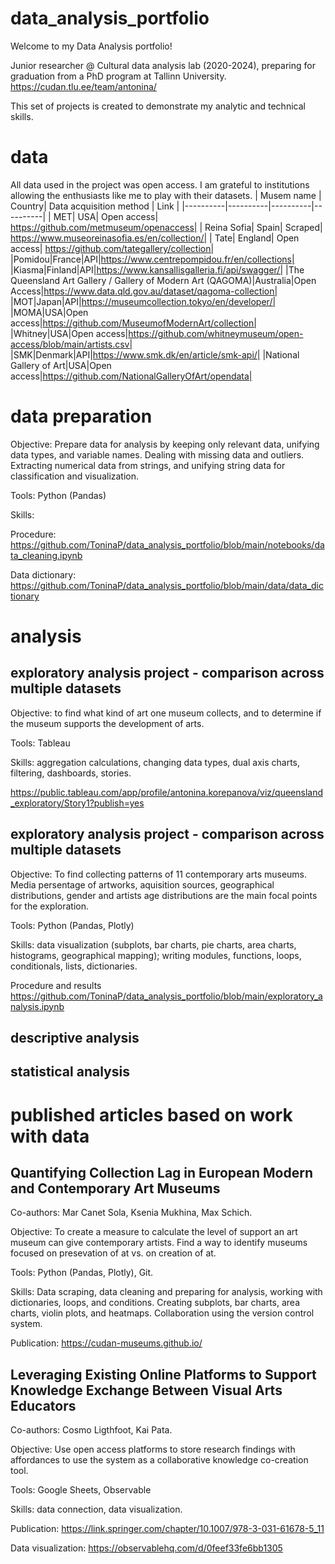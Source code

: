# data_analysis_portfolio
Welcome to my Data Analysis portfolio! 

Junior researcher @ Cultural data analysis lab (2020-2024), preparing for graduation from a PhD program at Tallinn University. https://cudan.tlu.ee/team/antonina/

This set of projects is created to demonstrate my analytic and technical skills. 

# data
All data used in the project was open access. I am grateful to institutions allowing the enthusiasts like me to play with their datasets.
| Musem name | Country| Data acquisition method | Link |
|----------|----------|----------|----------|
| MET| USA| Open access| https://github.com/metmuseum/openaccess|
| Reina Sofia| Spain| Scraped| https://www.museoreinasofia.es/en/collection/|
| Tate| England| Open access| https://github.com/tategallery/collection|
|Pomidou|France|API|https://www.centrepompidou.fr/en/collections|
|Kiasma|Finland|API|https://www.kansallisgalleria.fi/api/swagger/|
|The Queensland Art Gallery / Gallery of Modern Art (QAGOMA)|Australia|Open Access|https://www.data.qld.gov.au/dataset/qagoma-collection|
|MOT|Japan|API|https://museumcollection.tokyo/en/developer/|
|MOMA|USA|Open access|https://github.com/MuseumofModernArt/collection|
|Whitney|USA|Open access|https://github.com/whitneymuseum/open-access/blob/main/artists.csv|
|SMK|Denmark|API|https://www.smk.dk/en/article/smk-api/|
|National Gallery of Art|USA|Open access|https://github.com/NationalGalleryOfArt/opendata|

# data preparation

Objective: Prepare data for analysis by keeping only relevant data, unifying data types, and variable names. Dealing with missing data and outliers. Extracting numerical data from strings, and unifying string data for classification and visualization. 

Tools: Python (Pandas)

Skills:

Procedure:
https://github.com/ToninaP/data_analysis_portfolio/blob/main/notebooks/data_cleaning.ipynb

Data dictionary: https://github.com/ToninaP/data_analysis_portfolio/blob/main/data/data_dictionary

# analysis

## exploratory analysis project - comparison across multiple datasets

Objective: to find what kind of art one museum collects, and to determine if the museum supports the development of arts.

Tools: Tableau

Skills: aggregation calculations, changing data types, dual axis charts, filtering, dashboards, stories.

https://public.tableau.com/app/profile/antonina.korepanova/viz/queensland_exploratory/Story1?publish=yes

## exploratory analysis project - comparison across multiple datasets

Objective: To find collecting patterns of 11 contemporary arts museums. Media persentage of artworks, aquisition sources, geographical distributions, gender and artists age distributions are the main focal points for the exploration.

Tools: Python (Pandas, Plotly)

Skills: data visualization (subplots, bar charts, pie charts, area charts, histograms, geographical mapping); writing modules, functions, loops, conditionals, lists, dictionaries.

Procedure and results
https://github.com/ToninaP/data_analysis_portfolio/blob/main/exploratory_analysis.ipynb

## descriptive analysis

## statistical analysis

# published articles based on work with data

## Quantifying Collection Lag in European Modern and Contemporary Art Museums
Co-authors: Mar Canet Sola, Ksenia Mukhina, Max Schich.

Objective: To create a measure to calculate the level of support an art museum can give contemporary artists. Find a way to identify museums focused on presevation of at vs. on creation of at.

Tools: Python (Pandas, Plotly), Git. 

Skills: Data scraping, data cleaning and preparing for analysis, working with dictionaries, loops, and conditions. Creating subplots, bar charts, area charts, violin plots, and heatmaps. Collaboration using the version control system. 

Publication: https://cudan-museums.github.io/

## Leveraging Existing Online Platforms to Support Knowledge Exchange Between Visual Arts Educators
Co-authors: Cosmo Ligthfoot, Kai Pata.

Objective: Use open access platforms to store research findings with affordances to use the system as a collaborative knowledge co-creation tool.

Tools: Google Sheets, Observable

Skills: data connection, data visualization.

Publication: https://link.springer.com/chapter/10.1007/978-3-031-61678-5_11

Data visualization: https://observablehq.com/d/0feef33fe6bb1305


